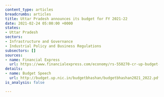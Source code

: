 ```yaml
---
content_type: articles
breadcrumbs: articles
title: Uttar Pradesh announces its budget for FY 2021-22
date: 2021-02-24 05:00:00 +0000
states:
- Uttar Pradesh
sectors:
- Infrastructure and Governance
- Industrial Policy and Business Regulations
subsectors: []
sources:
- name: Financial Express
  url: https://www.financialexpress.com/economy/rs-550270-cr-up-budget-presented-in-assembly-to-make-state-atmanirbhar/2199526/
details:
- name: Budget Speech
  url: http://budget.up.nic.in/budgetbhashan/budgetbhashan2021_2022.pdf
is_analysis: false

---
```

